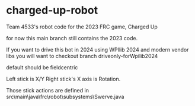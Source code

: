 # charged-up-robot
Team 4533's robot code for the 2023 FRC game, Charged Up

for now this main branch still contains the 2023 code.

If you want to drive this bot in 2024 using WPIlib 2024 and modern vendor libs 
you will want to checkout branch  driveonly-forWpilib2024


default should be fieldcentric

Left stick is X/Y 
Right stick's X axis is Rotation.

Those stick actions are defined in src\main\java\frc\robot\subsystems\Swerve.java

